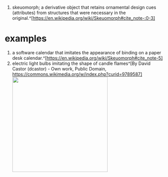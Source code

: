 1. skeuomorph; a derivative object that retains ornamental design cues (attributes) from structures that were necessary in the original.^[https://en.wikipedia.org/wiki/Skeuomorph#cite_note-:0-3]

# examples
1. a software calendar that imitates the appearance of binding on a paper desk calendar.^[https://en.wikipedia.org/wiki/Skeuomorph#cite_note-5]
2. electric light bulbs imitating the shape of candle flames^[By David Castor (dcastor) - Own work, Public Domain, https://commons.wikimedia.org/w/index.php?curid=9789587]
   <img src="https://upload.wikimedia.org/wikipedia/commons/9/92/Heliga_Trefaldighets_kyrka%2C_Kristianstad%2C-7.jpg" width="300" />